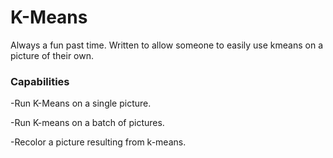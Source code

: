 # K-Means
Always a fun past time.  Written to allow someone to easily use kmeans on a picture of their own. 

### Capabilities
-Run K-Means on a single picture.

-Run K-means on a batch of pictures.

-Recolor a picture resulting from k-means.

